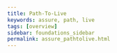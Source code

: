 ```yaml
---
title: Path-To-Live
keywords: assure, path, live
tags: [overview]
sidebar: foundations_sidebar
permalink: assure_pathtolive.html
---
```

